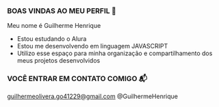 ### BOAS VINDAS AO MEU PERFIL 💙

Meu nome é Guilherme Henrique 

- Estou estudando o Alura
- Estou me desenvolvendo em linguagem JAVASCRIPT 
- Utilizo esse espaço para minha organização e compartilhamento dos meus projetos desenvolvidos

### VOCÊ ENTRAR EM CONTATO COMIGO 📬

guilhermeolivera.go41229@gmail.com
@GuilhermeHenrique
